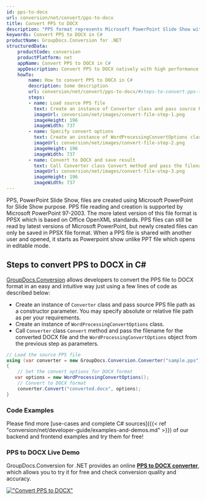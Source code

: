 ```yaml
---
id: pps-to-docx
url: conversion/net/convert/pps-to-docx
title: Convert PPS to DOCX
description: "PPS format represents Microsoft PowerPoint Slide Show with .pps extension. Learn how to convert PPS to DOCX file programmatically in C# language using GroupDocs.Conversion for .NET library."
keywords: Convert PPS to DOCX in C#
productName: GroupDocs.Conversion for .NET
structuredData:
    productCode: conversion
    productPlatform: net
    appName: Convert PPS to DOCX in C#
    appDescription: Convert PPS to DOCX natively with high performance using C# language and server side GroupDocs.Conversion for .NET APIs, without the use of any software like Microsoft or Open Office.
    howTo:
        name: How to convert PPS to DOCX in C# 
        description: Some description
        url: conversion/net/convert/pps-to-docx/#steps-to-convert-pps-to-docx-in-c
        steps:
        - name: Load source PPS file 
          text: Create an instance of Converter class and pass source PPS file path as a constructor parameter. You may specify absolute or relative file path as per your requirements. 
          imageUrl: conversion/net/images/convert-file-step-1.png
          imageHeight: 196
          imageWidth: 737
        - name: Specify convert options 
          text: Create an instance of WordProcessingConvertOptions class.
          imageUrl: conversion/net/images/convert-file-step-2.png
          imageHeight: 196
          imageWidth: 737
        - name: Convert to DOCX and save result 
          text: Call Converter class Convert method and pass the filename for the converted HTML file and the WordProcessingConvertOptions object from the previous step as parameters.
          imageUrl: conversion/net/images/convert-file-step-3.png
          imageHeight: 196
          imageWidth: 737
---
```


PPS, PowerPoint Slide Show, files are created using Microsoft PowerPoint for Slide Show purpose. PPS file reading and creation is supported by Microsoft PowerPoint 97-2003. The more latest version of this file format is PPSX which is based on Office OpenXML standards. PPS files can still be read by latest versions of Microsoft PowerPoint, but newly created files can only be saved in PPSX file format. When a PPS file is shared with another user and opened, it starts as Powerpoint show unlike PPT file which opens in editable mode. 

## Steps to convert PPS to DOCX in C#

[GroupDocs.Conversion](https://products.groupdocs.com/conversion/net) allows developers to convert the PPS file to DOCX format in an easy and intuitive way just using a few lines of code as described below:

* Create an instance of `Converter` class and pass source PPS file path as a constructor parameter. You may specify absolute or relative file path as per your requirements. 
* Create an instance of `WordProcessingConvertOptions` class.
* Call `Converter` class `Convert` method and pass the filename for the converted DOCX file and the `WordProcessingConvertOptions` object from the previous step as parameters.

```csharp
// Load the source PPS file
using (var converter = new GroupDocs.Conversion.Converter("sample.pps"))
{
    // Set the convert options for DOCX format
   var options = new WordProcessingConvertOptions();
    // Convert to DOCX format
    converter.Convert("converted.docx", options);
}
```

### Code Examples

Please find more [use-cases and complete C# sources]({{< ref "conversion/net/developer-guide/examples-and-demos.md" >}}) of our backend and frontend examples and try them for free!

### PPS to DOCX Live Demo

GroupDocs.Conversion for .NET provides an online [**PPS to DOCX converter**](https://products.groupdocs.app/conversion/pps-to-docx), which allows you to try it for free and check conversion quality and accuracy.

[!["Convert PPS to DOCX"](conversion/net/images/convert-to-docx/convert-pps-to-docx.png)](https://products.groupdocs.app/conversion/pps-to-docx)